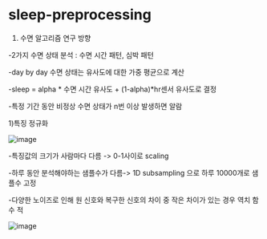 # sleep-preprocessing


1. 수면 알고리즘 연구 방향

-2가지 수면 상태 분석 : 수면 시간 패턴, 심박 패턴

-day by day 수면 상태는 유사도에 대한 가중 평균으로 계산

-sleep = alpha * 수면 시간 유사도 + (1-alpha)*hr센서 유사도로 결정

-특정 기간 동안 비정상 수면 상태가 n번 이상 발생하면 알람

1)특징 정규화

![image](https://github.com/wlehd12/sleep-preprocessing/assets/125344095/a16bc687-5ca6-443c-a4a0-033eb80569de)


-특징값의 크기가 사람마다 다름 -> 0-1사이로 scaling

-하루 동안 분석해야하는 샘플수가 다름-> 1D subsampling 으로 하루 10000개로 샘플수 고정

-다양한 노이즈로 인해 원 신호와 복구한 신호의 차이 중 작은 차이가 있는 경우 역치 함수 적

![image](https://github.com/wlehd12/sleep-preprocessing/assets/125344095/9dc3a168-9b44-411b-8b53-f5a7e66e5351)


